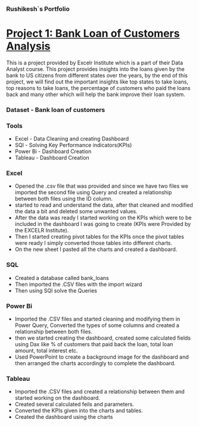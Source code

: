 ### Rushikesh`s Portfolio

# [Project 1: Bank Loan of Customers Analysis ](https://rushikeshpatil23.github.io/Project-1-Bank-Loan/)

  This is a project provided by Excelr Institute which is a part of their Data Analyst course. This project provides insights into the loans given by the bank to US citizens from different states 
  over the years, by the end of this project, we will find out the important insights like top states to take loans, top reasons to take loans, the percentage of customers who paid the loans back and many 
  other which will help the bank improve their loan system.

### Dataset - Bank loan of customers

### Tools 

  - Excel - Data Cleaning and creating Dashboard
  - SQl   - Solving Key Performance indicators(KPIs)
  - Power Bi - Dashboard Creation
  - Tableau - Dashboard Creation

### Excel
  - Opened the .csv file that was provided and since we have two files we imported the second file using Query and created a relationship between both files using 
    the ID column.
  - started to read and understand the data, after that cleaned and modified the data a bit and deleted some unwanted values.
  - After the data was ready I started working on the KPIs which were to be included in the dashboard I was going to create (KPIs were Provided by the EXCELR 
    Institute).
  - Then I started creating pivot tables for the KPIs once the pivot tables were ready I simply converted those tables into different charts.
  - On the new sheet I pasted all the charts and created a dashboard.

### SQL 
  - Created a database called bank_loans
  - Then imported the .CSV files with the import wizard
  - Then using SQl solve the Queries

### Power Bi
  - Imported the .CSV files and started cleaning and modifying them in Power Query, Converted the types of some columns and created a relationship between both files.
  - then we started creating the dashboard, created some calculated fields using Dax like % of customers that paid back the loan, total loan amount, total interest etc.
  - Used PowerPoint to create a background image for the dashboard and then arranged the charts accordingly to complete the dashboard.

### Tableau
  - Imported the .CSV files and created a relationship between them and started working on the dashboard.
  - Created several calculated feils and parameters.
  - Converted the KPIs given into the charts and tables.
  - Created the dashboard using the charts
